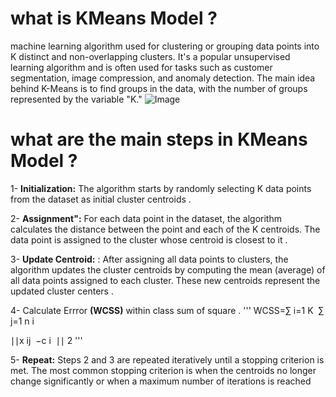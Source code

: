  # what is KMeans Model ?
 
 machine learning algorithm used for clustering or grouping data points into K distinct and non-overlapping clusters. It's a popular unsupervised learning algorithm and is often used for tasks such as customer segmentation, image compression, and anomaly detection. The main idea behind K-Means is to find groups in the data, with the number of groups represented by the variable "K."
![Image](https://geomodeling.njnu.edu.cn/static/modelItem/c777f4e3-533d-480c-809d-f10757a5d5a5.jpg)

# what are the main steps in KMeans Model ?

1- **Initialization:** The algorithm starts by randomly selecting K data points from the dataset as initial cluster centroids .

2- **Assignment":** For each data point in the dataset, the algorithm calculates the distance between the point and each of the K centroids. The data point is assigned to the cluster whose centroid is closest to it .

3- **Update Centroid:** : After assigning all data points to clusters, the algorithm updates the cluster centroids by computing the mean (average) of all data points assigned to each cluster. These new centroids represent the updated cluster centers .

4- Calculate Errror **(WCSS)** within class sum of square .
'''
WCSS=∑ 
i=1
K
​
 ∑ 
j=1
n 
i

 ∣∣x 
ij
​
 −c 
i
​
 ∣∣ 
2
'''



5- **Repeat:** Steps 2 and 3 are repeated iteratively until a stopping criterion is met. The most common stopping criterion is when the centroids no longer change significantly or when a maximum number of iterations is reached
